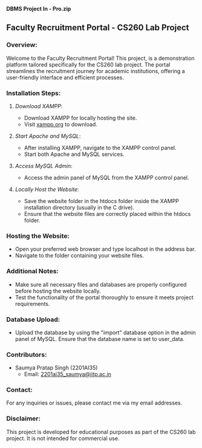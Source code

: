 **DBMS Project In - Pro.zip**
## Faculty Recruitment Portal - CS260 Lab Project

### Overview:
Welcome to the Faculty Recruitment Portal! This project, is a demonstration platform tailored specifically for the CS260 lab project. The portal streamlines the recruitment journey for academic institutions, offering a user-friendly interface and efficient processes.

### Installation Steps:
1. *Download XAMPP*: 
   - Download XAMPP for locally hosting the site. 
   - Visit [xampp.org](https://www.apachefriends.org/index.html) to download.

2. *Start Apache and MySQL*:
   - After installing XAMPP, navigate to the XAMPP control panel.
   - Start both Apache and MySQL services.

3. *Access MySQL Admin*:
   - Access the admin panel of MySQL from the XAMPP control panel.

4. *Locally Host the Website*:
   - Save the website folder in the htdocs folder inside the XAMPP installation directory (usually in the C drive).
   - Ensure that the website files are correctly placed within the htdocs folder.

### Hosting the Website:
- Open your preferred web browser and type localhost in the address bar.
- Navigate to the folder containing your website files.

### Additional Notes:
- Make sure all necessary files and databases are properly configured before hosting the website locally.
- Test the functionality of the portal thoroughly to ensure it meets project requirements.

### Database Upload:
- Upload the database by using the "import" database option in the admin panel of MySQL. Ensure that the database name is set to user_data.

### Contributors:
- Saumya Pratap Singh (2201AI35)
  - Email: [2201ai35_saumya@iitp.ac.in](mailto:2201ai35_saumya@iitp.ac.in)

### Contact:
For any inquiries or issues, please contact me via my email addresses.

### Disclaimer:
This project is developed for educational purposes as part of the CS260 lab project. It is not intended for commercial use.
